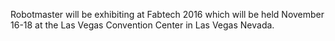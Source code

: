 Robotmaster will be exhibiting at Fabtech 2016 which will be held November 16-18 at the Las Vegas Convention Center in Las Vegas Nevada.  
